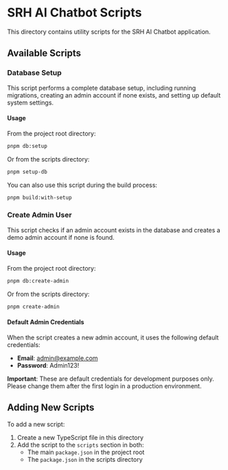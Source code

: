 # SRH AI Chatbot Scripts

This directory contains utility scripts for the SRH AI Chatbot application.

## Available Scripts

### Database Setup

This script performs a complete database setup, including running migrations, creating an admin account if none exists, and setting up default system settings.

#### Usage

From the project root directory:

```bash
pnpm db:setup
```

Or from the scripts directory:

```bash
pnpm setup-db
```

You can also use this script during the build process:

```bash
pnpm build:with-setup
```

### Create Admin User

This script checks if an admin account exists in the database and creates a demo admin account if none is found.

#### Usage

From the project root directory:

```bash
pnpm db:create-admin
```

Or from the scripts directory:

```bash
pnpm create-admin
```

#### Default Admin Credentials

When the script creates a new admin account, it uses the following default credentials:

- **Email**: admin@example.com
- **Password**: Admin123!

**Important**: These are default credentials for development purposes only. Please change them after the first login in a production environment.

## Adding New Scripts

To add a new script:

1. Create a new TypeScript file in this directory
2. Add the script to the `scripts` section in both:
   - The main `package.json` in the project root
   - The `package.json` in the scripts directory